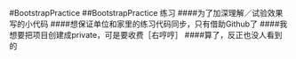 #BootstrapPractice
##BootstrapPractice 练习
####为了加深理解／试验效果写的小代码
####想保证单位和家里的练习代码同步，只有借助Github了
####我想要把项目创建成private，可是要收费［右哼哼］
####算了，反正也没人看到的
